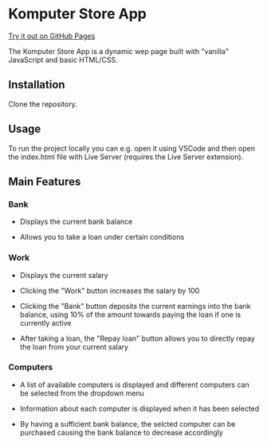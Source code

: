 # Komputer Store App

[Try it out on GitHub Pages](https://timojarvenpaa.github.io/KomputerStoreApp/)

The Komputer Store App is a dynamic wep page built with "vanilla" JavaScript and basic HTML/CSS.

## Installation

Clone the repository.

## Usage

To run the project locally you can e.g. open it using VSCode and then open the index.html file with Live Server (requires the Live Server extension).

## Main Features

### Bank

- Displays the current bank balance

- Allows you to take a loan under certain conditions

### Work

- Displays the current salary

- Clicking the "Work" button increases the salary by 100

- Clicking the "Bank" button deposits the current earnings into the bank balance, using 10% of the amount towards paying the loan if one is currently active

- After taking a loan, the "Repay loan" button allows you to directly repay the loan from your current salary

### Computers

- A list of available computers is displayed and different computers can be selected from the dropdown menu

- Information about each computer is displayed when it has been selected

- By having a sufficient bank balance, the selcted computer can be purchased causing the bank balance to decrease accordingly